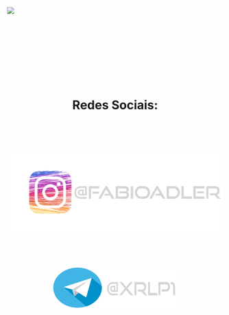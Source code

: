 <img src="wallpaper_pc.png">
<br>
<br>
<br>
<br>
<br>
<br>
<br>
<br>
<br>
<br>
<div align="center">
    <h1>Redes Sociais:</h1>
</div>
<br>
<br>
<br>
<br>
<div align="center">
    <a href="https://www.instagram.com/fabioadler/"><img src="instagram.png" width="600vw" height="200px"></a>
</div>
<br>
<br>
<br>
<br>
<div align="center">
    <a href="https://t.me/XRLP1"><img src="telegram.png" width="300vw" height="100px"></a>
</div>
<br>
<br>
<br>
<br>
<br>
<br>
<br>
<br>